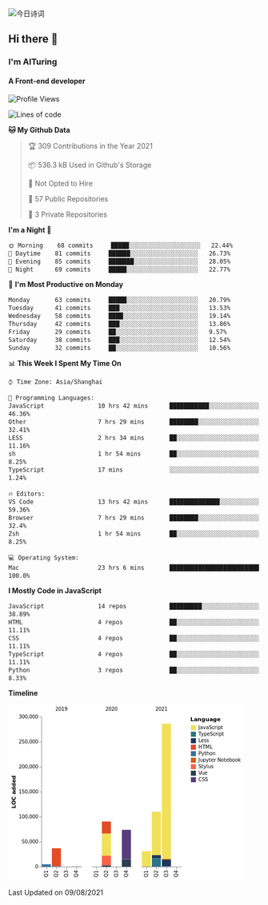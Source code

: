 <img alt="今日诗词" src="https://v2.jinrishici.com/one.svg?font-size=30&spacing=2&color=skyblue" style="max-width:100%; display: block; margin: 0 auto;">

## Hi there 👋
### I'm AITuring
#### A Front-end developer

<!-- <img src="./dhx.gif" width="400px"/> -->

<!--START_SECTION:waka-->
![Profile Views](http://img.shields.io/badge/Profile%20Views-0-blue)

![Lines of code](https://img.shields.io/badge/From%20Hello%20World%20I%27ve%20Written-632399%20lines%20of%20code-blue)

**🐱 My Github Data** 

> 🏆 309 Contributions in the Year 2021
 > 
> 📦 536.3 kB Used in Github's Storage 
 > 
> 🚫 Not Opted to Hire
 > 
> 📜 57 Public Repositories 
 > 
> 🔑 3 Private Repositories  
 > 
**I'm a Night 🦉** 

```text
🌞 Morning    68 commits     █████░░░░░░░░░░░░░░░░░░░░   22.44% 
🌆 Daytime    81 commits     ██████░░░░░░░░░░░░░░░░░░░   26.73% 
🌃 Evening    85 commits     ███████░░░░░░░░░░░░░░░░░░   28.05% 
🌙 Night      69 commits     █████░░░░░░░░░░░░░░░░░░░░   22.77%

```
📅 **I'm Most Productive on Monday** 

```text
Monday       63 commits     █████░░░░░░░░░░░░░░░░░░░░   20.79% 
Tuesday      41 commits     ███░░░░░░░░░░░░░░░░░░░░░░   13.53% 
Wednesday    58 commits     ████░░░░░░░░░░░░░░░░░░░░░   19.14% 
Thursday     42 commits     ███░░░░░░░░░░░░░░░░░░░░░░   13.86% 
Friday       29 commits     ██░░░░░░░░░░░░░░░░░░░░░░░   9.57% 
Saturday     38 commits     ███░░░░░░░░░░░░░░░░░░░░░░   12.54% 
Sunday       32 commits     ██░░░░░░░░░░░░░░░░░░░░░░░   10.56%

```


📊 **This Week I Spent My Time On** 

```text
⌚︎ Time Zone: Asia/Shanghai

💬 Programming Languages: 
JavaScript               10 hrs 42 mins      ███████████░░░░░░░░░░░░░░   46.36% 
Other                    7 hrs 29 mins       ████████░░░░░░░░░░░░░░░░░   32.41% 
LESS                     2 hrs 34 mins       ██░░░░░░░░░░░░░░░░░░░░░░░   11.16% 
sh                       1 hr 54 mins        ██░░░░░░░░░░░░░░░░░░░░░░░   8.25% 
TypeScript               17 mins             ░░░░░░░░░░░░░░░░░░░░░░░░░   1.24%

🔥 Editors: 
VS Code                  13 hrs 42 mins      ██████████████░░░░░░░░░░░   59.36% 
Browser                  7 hrs 29 mins       ████████░░░░░░░░░░░░░░░░░   32.4% 
Zsh                      1 hr 54 mins        ██░░░░░░░░░░░░░░░░░░░░░░░   8.25%

💻 Operating System: 
Mac                      23 hrs 6 mins       █████████████████████████   100.0%

```

**I Mostly Code in JavaScript** 

```text
JavaScript               14 repos            █████████░░░░░░░░░░░░░░░░   38.89% 
HTML                     4 repos             ██░░░░░░░░░░░░░░░░░░░░░░░   11.11% 
CSS                      4 repos             ██░░░░░░░░░░░░░░░░░░░░░░░   11.11% 
TypeScript               4 repos             ██░░░░░░░░░░░░░░░░░░░░░░░   11.11% 
Python                   3 repos             ██░░░░░░░░░░░░░░░░░░░░░░░   8.33%

```


**Timeline**

![Chart not found](https://raw.githubusercontent.com/AITuring/AITuring/main/charts/bar_graph.png) 


 Last Updated on 09/08/2021
<!--END_SECTION:waka-->


